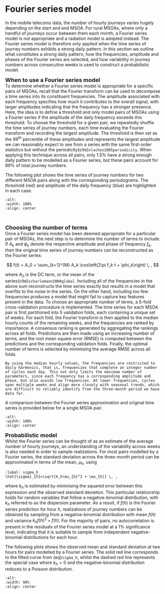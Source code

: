 # Fourier series model
In the mobile telecoms data, the number of hourly journeys varies hugely depending on the start and end MSOA. For rural MSOAs, where only a handful of journeys occur between them each month, a Fourier series model is not appropriate and a radiation model is adopted instead. The Fourier series model is therefore only applied when the time series of journey numbers exhibits a strong daily pattern. In this section we outline what constitutes a strong daily pattern, how the frequencies, amplitude and phases of the Fourier series are selected, and how variability in journey numbers across consecutive weeks is used to construct a probabilistic model.


<font size='4'> **When to use a Fourier series model** </font> <br>
 To determine whether a Fourier series model is appropriate for a specific pairs of MSOAs, recall that the Fourier transform can be used to decompose a time series into its constituent frequencies. The amplitude associated with each frequency specifies how much it contributes to the overall signal, with larger amplitudes indicating that the frequency has a stronger presence. Here, the idea is to define a threshold and only model pairs of MSOAs using a Fourier series if the amplitude of the daily frequency exceeds this threshold. To choose the threshold for a given pair, we repeatedly shuffle the time series of journey numbers, each time evaluating the Fourier transform and recording the largest amplitude. The threshold is then set as the 99<sup>th</sup> percentile of these amplitudes and represents the largest amplitude we can reasonably expect to see from a series with the same first-order statistics but without the periodicity{cite}`vlachos2005periodicity`. When applying this technique across all pairs, only 1.5% have a strong enough daily pattern to be modelled as a Fourier series, but these pairs account for 89% of total journey numbers.

 The following plot shows the time series of journey numbers for two different MSOA pairs along with the corresponding periodograms. The threshold (red) and amplitude of the daily frequency (blue) are highlighted in each case.
 
```{image} ../images/fourier_threshold.png
:alt: 
:width: 100%
:align: center
```
<br>

<font size='4'> **Choosing the number of terms** </font> <br>
Once a Fourier series model has been deemed appropriate for a particular pair of MSOAs, the next step is to determine the number of terms to include. If $A_k$ and $\phi_k$ denote the respective amplitude and phase of frequency $f_k$, then the original time series of journey numbers can be reconstructed as the Fourier series:

$$
f(t) = A_0 + \sum_{k=1}^{M} A_k \cos\left(2\pi f_k t + \phi_k\right) \, ,
$$

where $A_0$ is the DC term, or the mean of the series{cite}`scharlemann2008global`. Including all of the frequencies in the above sum reconstructs the time series exactly but results in a model that overfits to the noise in the series. On the other hand, including too few frequencies produces a model that might fail to capture key features present in the data. To choose an appropriate number of terms, a 5-fold cross-validation procedure is implemented. The time series for each MSOA pair is first partitioned into 5 validation folds, each containing a unique set of weeks. For each fold, the Fourier transform is then applied to the median hourly counts of the remaining weeks, and the frequencies are ranked by importance. A consensus ranking is generated by aggregating the rankings across all folds. Predictions are then made using an increasing number of terms, and the root mean square error (RMSE) is computed between the predictions and the corresponding validation folds. Finally, the optimal number of terms is selected by minimising the average RMSE across all folds. 

```{note}
By using the median hourly values, the frequencies are restricted to daily harmonics, that is, frequencies that complete an integer number of cycles each day. This not only limits the maximum number of parameters, since each frequency has a corresponding amplitude and phase, but also avoids low frequencies. At lower frequencies, cycles span multiple weeks and align more closely with seasonal trends, which are difficult to reliably identify from the three-month period we have data for.
```

A comparison between the Fourier series approximation and original time series is provided below for a single MSOA pair.

```{image} ../images/fourier_series.png
:alt: 
:width: 100%
:align: center
```

<font size='4'> **Probabilistic model** </font> <br>
Whilst the Fourier series can be thought of as an estimate of the average number of hourly journeys, an understanding of the variability across weeks is also needed in order to sample realizations. For most pairs modelled by a Fourier series, the standard deviation across the three-month period can be approximated in terms of the mean, $\mu_h$, using

```{math}
:label: sigma_h
\hat{\sigma}_{h}=\sqrt{k_h\mu_{h}^2 + \mu_{h}} \, ,
```

where $k_h$ is estimated by minimising the squared error between this expression and the observed standard deviation. This particular relationship holds for random variables that follow a negative-binomial distribution, with $k_h$ referred to as the dispersion parameter. As a result, if $f(h)$ is the Fourier series prediction for hour $h$, realizations of journey numbers can be obtained by sampling from a negative-binomial distribution with mean $f(h)$ and variance $k_h f(h)^2 + f(h)$. For the majority of pairs, no autocorrelation is present in the residuals of the Fourier series model at a 1% significance level, indicating that it is suitable to sample from independent negative-binomial distributions for each hour.

The following plots shows the observed mean and standard deviation at two hours for pairs modelled by a Fourier series. The solid red line corresponds to the fitted curve from {eq}`sigma_h`, whilst the dashed red line represents the special case where $k_h=0$ and the negative-binomial distribution reduces to a Poisson distribution.

```{image} ../images/fourier_noise.png
:alt: 
:width: 90%
:align: center
```

